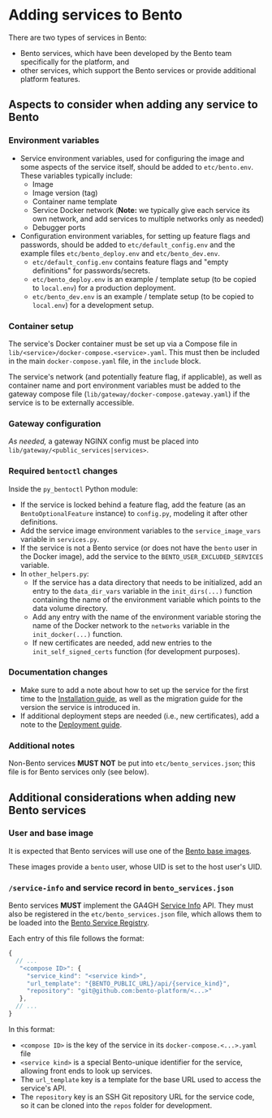 # Adding services to Bento

There are two types of services in Bento:

* Bento services, which have been developed by the Bento team specifically for the platform, and
* other services, which support the Bento services or provide additional platform features.


## Aspects to consider when adding any service to Bento

### Environment variables

* Service environment variables, used for configuring the image and some aspects of the service itself, should be added 
  to `etc/bento.env`. These variables typically include:
  * Image
  * Image version (tag)
  * Container name template
  * Service Docker network (**Note:** we typically give each service its own network, and add services to multiple 
    networks only as needed)
  * Debugger ports
* Configuration environment variables, for setting up feature flags and passwords, should be added to 
  `etc/default_config.env` and the example files `etc/bento_deploy.env` and `etc/bento_dev.env`.
  * `etc/default_config.env` contains feature flags and "empty definitions" for passwords/secrets. 
  * `etc/bento_deploy.env` is an example / template setup (to be copied to `local.env`) for a production deployment.
  * `etc/bento_dev.env` is an example / template setup (to be copied to `local.env`) for a development setup.

### Container setup

The service's Docker container must be set up via a Compose file in `lib/<service>/docker-compose.<service>.yaml`.
This must then be included in the main `docker-compose.yaml` file, in the `include` block.

The service's network (and potentially feature flag, if applicable), as well as container name and port environment 
variables must be added to the gateway compose file (`lib/gateway/docker-compose.gateway.yaml`) if the service is to be 
externally accessible.

### Gateway configuration

*As needed,* a gateway NGINX config must be placed into `lib/gateway/<public_services|services>`.

### Required `bentoctl` changes

Inside the `py_bentoctl` Python module:

* If the service is locked behind a feature flag, add the feature (as an `BentoOptionalFeature` instance) to 
  `config.py`, modeling it after other definitions.
* Add the service image environment variables to the `service_image_vars` variable in `services.py`. 
* If the service is not a Bento service (or does not have the `bento` user in the Docker image), add the service to the
  `BENTO_USER_EXCLUDED_SERVICES` variable.
* In `other_helpers.py`:
  * If the service has a data directory that needs to be initialized, add an entry to the `data_dir_vars` variable 
    in the `init_dirs(...)` function containing the name of the environment variable which points to the data volume 
    directory.
  * Add any entry with the name of the environment variable storing the name of the Docker network to the `networks` 
    variable in the `init_docker(...)` function.
  * If new certificates are needed, add new entries to the `init_self_signed_certs` function (for development purposes).

### Documentation changes

* Make sure to add a note about how to set up the service for the first time to the 
  [Installation guide](./installation.md), as well as the migration guide for the version the service is introduced in.
* If additional deployment steps are needed (i.e., new certificates), add a note to the 
  [Deployment guide](./deployment.md).

### Additional notes

Non-Bento services **MUST NOT** be put into `etc/bento_services.json`; this file is for Bento services only (see below).


## Additional considerations when adding new Bento services

### User and base image

It is expected that Bento services will use one of the 
[Bento base images](https://github.com/bento-platform/bento_base_images).

These images provide a `bento` user, whose UID is set to the host user's UID.

### `/service-info` and service record in `bento_services.json`

Bento services **MUST** implement the GA4GH [Service Info](https://www.ga4gh.org/product/service-info/) API.
They must also be registered in the `etc/bento_services.json` file, which allows them to be loaded into the 
[Bento Service Registry](https://github.com/bento-platform/bento_service_registry).

Each entry of this file follows the format:

```js
{
  // ...
   "<compose ID>": {
     "service_kind": "<service kind>",
     "url_template": "{BENTO_PUBLIC_URL}/api/{service_kind}",
     "repository": "git@github.com:bento-platform/<...>"
   },
  // ...
}
```

In this format:
* `<compose ID>` is the key of the service in its `docker-compose.<...>.yaml` file
* `<service kind>` is a special Bento-unique identifier for the service, allowing front ends to look up services.
* The `url_template` key is a template for the base URL used to access the service's API.
* The `repository` key is an SSH Git repository URL for the service code, so it can be cloned into the `repos` folder
  for development.
